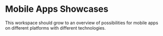# Mobile Apps Showcases

This workspace should grow to an overview of possibilities for mobile apps on different platforms with different technologies.
